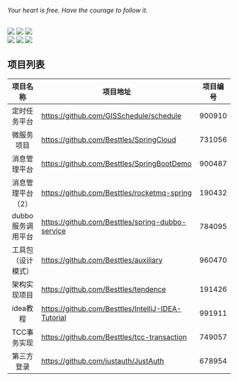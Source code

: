 *Your heart is free. Have the courage to follow it.*

<div align="left">
    <br>
<a href="https://github.com/Besttles/DataStructure"> <img src="https://img.shields.io/github/last-commit/Besttles/blue_whale/master.svg"></a>
    <a href="https://github.com/Besttles/DataStructure"> <img src="https://img.shields.io/github/contributors/Besttles/blue_whale.svg"></a>
        <a href="https://github.com/Besttles/DataStructure"> <img src="https://img.shields.io/github/commit-activity/m/Besttles/blue_whale.svg"></a>
    <br/>
    <a href="https://github.com/Besttles/DataStructure"> <img src="https://img.shields.io/badge/%E5%85%AC%E4%BC%97%E5%8F%B7-%E7%A8%8B%E5%BA%8F%E5%91%98%E6%9D%83%E5%A8%81%E6%8C%87%E5%8D%97-green.svg"></a>
        <a href="https://github.com/Besttles/DataStructure"> <img src="https://img.shields.io/badge/%E5%BE%AE%E5%8D%9A-%E6%9C%89%E7%82%B9%E5%86%B7%E7%9A%84%E5%90%BE%E5%85%88%E6%A3%AE-yellow.svg"></a>
            <a href="https://github.com/Besttles/DataStructure"> <img src="https://img.shields.io/badge/language-java-blue"></a>
 </div>    



## 项目列表

|      项目名称      | 项目地址                                           | 项目编号 |
| :----------------: | -------------------------------------------------- | -------- |
|    定时任务平台    | https://github.com/GISSchedule/schedule            | 900910   |
|     微服务项目     | https://github.com/Besttles/SpringCloud            | 731056   |
|    消息管理平台    | https://github.com/Besttles/SpringBootDemo         | 900487   |
| 消息管理平台（2）  | https://github.com/Besttles/rocketmq-spring        | 190432   |
| dubbo服务调用平台  | https://github.com/Besttles/spring-dubbo-service   | 784095   |
| 工具包（设计模式） | https://github.com/Besttles/auxiliary              | 960470   |
|    架构实现项目    | https://github.com/Besttles/tendence               | 191426   |
|      idea教程      | https://github.com/Besttles/IntelliJ-IDEA-Tutorial | 991911   |
|    TCC事务实现     | https://github.com/Besttles/tcc-transaction        | 749057   |
|     第三方登录     | https://github.com/justauth/JustAuth               | 678954   |



